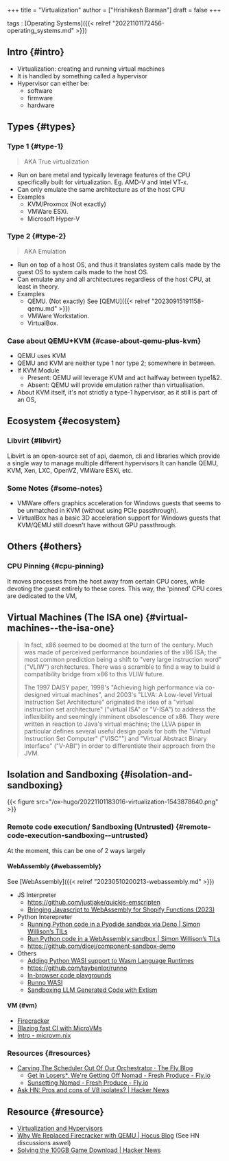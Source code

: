 +++
title = "Virtualization"
author = ["Hrishikesh Barman"]
draft = false
+++

tags
: [Operating Systems]({{< relref "20221101172456-operating_systems.md" >}})


## Intro {#intro}

-   Virtualization: creating and running virtual machines
-   It is handled by something called a hypervisor
-   Hypervisor can either be:
    -   software
    -   firmware
    -   hardware


## Types {#types}


### Type 1 {#type-1}

> AKA True virtualization

-   Run on bare metal and typically leverage features of the CPU specifically built for virtualization. Eg. AMD-V and Intel VT-x.
-   Can only emulate the same architecture as of the host CPU
-   Examples
    -   KVM/Proxmox (Not exactly)
    -   VMWare ESXi.
    -   Microsoft Hyper-V


### Type 2 {#type-2}

> AKA Emulation

-   Run on top of a host OS, and thus it translates system calls made by the guest OS to system calls made to the host OS.
-   Can emulate any and all architectures regardless of the host CPU, at least in theory.
-   Examples
    -   QEMU. (Not exactly) See [QEMU]({{< relref "20230915191158-qemu.md" >}})
    -   VMWare Workstation.
    -   VirtualBox.


### Case about QEMU+KVM {#case-about-qemu-plus-kvm}

-   QEMU uses KVM
-   QEMU and KVM are neither type 1 nor type 2; somewhere in between.
-   If KVM Module
    -   Present: QEMU will leverage KVM and act halfway between type1&amp;2.
    -   Absent: QEMU will provide emulation rather than virtualisation.
-   About KVM itself, it's not strictly a type-1 hypervisor, as it still is part of an OS,


## Ecosystem {#ecosystem}


### Libvirt {#libvirt}

Libvirt is an open-source set of api, daemon, cli and libraries which provide a single way to manage multiple different hypervisors It can handle QEMU, KVM, Xen, LXC, OpenVZ, VMWare ESXi, etc.


### Some Notes {#some-notes}

-   VMWare offers graphics acceleration for Windows guests that seems to be unmatched in KVM (without using PCIe passthrough).
-   VirtualBox has a basic 3D acceleration support for Windows guests that KVM/QEMU still doesn't have without GPU passthrough.


## Others {#others}


### CPU Pinning {#cpu-pinning}

It moves processes from the host away from certain CPU cores, while devoting the guest entirely to these cores. This way, the 'pinned' CPU cores are dedicated to the VM,


## Virtual Machines (The ISA one) {#virtual-machines--the-isa-one}

> In fact, x86 seemed to be doomed at the turn of the century. Much was made of perceived performance boundaries of the x86 ISA; the most common prediction being a shift to "very large instruction word" ("VLIW") architectures. There was a scramble to find a way to build a compatibility bridge from x86 to this VLIW future.
>
> The 1997 DAISY paper, 1998's "Achieving high performance via co-designed virtual machines", and 2003's "LLVA: A Low-level Virtual Instruction Set Architecture" originated the idea of a "virtual instruction set architecture" ("virtual ISA" or "V-ISA") to address the inflexibility and seemingly imminent obsolescence of x86. They were written in reaction to Java's virtual machine; the LLVA paper in particular defines several useful design goals for both the "Virtual Instruction Set Computer" ("VISC"") and "Virtual Abstract Binary Interface" ("V-ABI") in order to differentiate their approach from the JVM.


## Isolation and Sandboxing {#isolation-and-sandboxing}

{{< figure src="/ox-hugo/20221101183016-virtualization-1543878640.png" >}}


### Remote code execution/ Sandboxing (Untrusted) {#remote-code-execution-sandboxing--untrusted}

At the moment, this can be one of 2 ways largely


#### WebAssembly {#webassembly}

See [WebAssembly]({{< relref "20230510200213-webassembly.md" >}})

-   JS Interpreter
    -   <https://github.com/justjake/quickjs-emscripten>
    -   [Bringing Javascript to WebAssembly for Shopify Functions (2023)](https://shopify.engineering/javascript-in-webassembly-for-shopify-functions)
-   Python Interepreter
    -   [Running Python code in a Pyodide sandbox via Deno | Simon Willison’s TILs](https://til.simonwillison.net/deno/pyodide-sandbox)
    -   [Run Python code in a WebAssembly sandbox | Simon Willison’s TILs](https://til.simonwillison.net/webassembly/python-in-a-wasm-sandbox)
    -   <https://github.com/dicej/component-sandbox-demo>
-   Others
    -   [Adding Python WASI support to Wasm Language Runtimes](https://wasmlabs.dev/articles/python-wasm32-wasi/)
    -   <https://github.com/taybenlor/runno>
    -   [In-browser code playgrounds](https://antonz.org/in-browser-code-playgrounds/)
    -   [Runno WASI](https://runno.dev/articles/wasi-web-component)
    -   [Sandboxing LLM Generated Code with Extism](https://extism.org/blog/sandboxing-llm-generated-code/)


#### VM {#vm}

-   [Firecracker](https://firecracker-microvm.github.io/)
-   [Blazing fast CI with MicroVMs](https://blog.alexellis.io/blazing-fast-ci-with-microvms/)
-   [Intro - microvm.nix](https://astro.github.io/microvm.nix/)


### Resources {#resources}

-   [Carving The Scheduler Out Of Our Orchestrator · The Fly Blog](https://fly.io/blog/carving-the-scheduler-out-of-our-orchestrator/)
    -   [Get In Losers\*, We're Getting Off Nomad - Fresh Produce - Fly.io](https://community.fly.io/t/get-in-losers-were-getting-off-nomad/12914)
    -   [Sunsetting Nomad - Fresh Produce - Fly.io](https://community.fly.io/t/sunsetting-nomad/15389)
-   [Ask HN: Pros and cons of V8 isolates? | Hacker News](https://news.ycombinator.com/item?id=31740885)


## Resource {#resource}

-   [Virtualization and Hypervisors](https://sumit-ghosh.com/articles/virtualization-hypervisors-explaining-qemu-kvm-libvirt/)
-   [Why We Replaced Firecracker with QEMU | Hocus Blog](https://hocus.dev/blog/qemu-vs-firecracker/) (See HN discussions aswel)
-   [Solving the 100GB Game Download | Hacker News](https://news.ycombinator.com/item?id=37962102)

